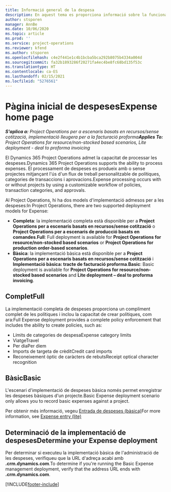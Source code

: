 ```yaml
---
title: Informació general de la despesa
description: En aquest tema es proporciona informació sobre la funcionalitat de despeses al Project Operations.
author: stsporen
manager: AnnBe
ms.date: 10/06/2020
ms.topic: article
ms.prod: ''
ms.service: project-operations
ms.reviewer: kfend
ms.author: stsporen
ms.openlocfilehash: c4e2f441e1c4b1bcba5bca292b8075b4334a004d
ms.sourcegitcommit: fa32b1893286f20271fa4ec4be8fc68bd135f53c
ms.translationtype: HT
ms.contentlocale: ca-ES
ms.lasthandoff: 02/15/2021
ms.locfileid: "5276561"
---
```

# <a name="expense-home-page"></a><span data-ttu-id="1e23d-103">Pàgina inicial de despeses</span><span class="sxs-lookup"><span data-stu-id="1e23d-103">Expense home page</span></span>

<span data-ttu-id="1e23d-104">_**S'aplica a:** Project Operations per a escenaris basats en recursos/sense cotització, implementació lleugera per a la facturació proforma_</span><span class="sxs-lookup"><span data-stu-id="1e23d-104">_**Applies To:** Project Operations for resource/non-stocked based scenarios, Lite deployment - deal to proforma invoicing_</span></span>


<span data-ttu-id="1e23d-105">El Dynamics 365 Project Operations admet la capacitat de processar les despeses.</span><span class="sxs-lookup"><span data-stu-id="1e23d-105">Dynamics 365 Project Operations supports the ability to process expenses.</span></span> <span data-ttu-id="1e23d-106">El processament de despeses es produeix amb o sense projectes mitjançant l'ús d'un flux de treball personalitzable de polítiques, categories de transaccions i aprovacions.</span><span class="sxs-lookup"><span data-stu-id="1e23d-106">Expense processing occurs with or without projects by using a customizable workflow of policies, transaction categories, and approvals.</span></span>

<span data-ttu-id="1e23d-107">Al Project Operations, hi ha dos models d'implementació admesos per a les despeses:</span><span class="sxs-lookup"><span data-stu-id="1e23d-107">In Project Operations, there are two supported deployment models for Expense:</span></span> 

- <span data-ttu-id="1e23d-108">**Completa**: la implementació completa està disponible per a **Project Operations per a escenaris basats en recursos/sense cotització** o **Project Operations per a escenaris de producció basats en comandes**.</span><span class="sxs-lookup"><span data-stu-id="1e23d-108">**Full**: Full deployment is available for **Project Operations for resource/non-stocked based scenarios** or **Project Operations for production order-based scenarios**.</span></span>
- <span data-ttu-id="1e23d-109">**Bàsica**: la implementació bàsica està disponible per a **Project Operations per a escenaris basats en recursos/sense cotització** i **Implementació bàsica: tracte de facturació proforma**.</span><span class="sxs-lookup"><span data-stu-id="1e23d-109">**Basic**: Basic deployment is available for **Project Operations for resource/non-stocked based scenarios** and **Lite deployment – deal to proforma invoicing**.</span></span>

## <a name="full"></a><span data-ttu-id="1e23d-110">Complet</span><span class="sxs-lookup"><span data-stu-id="1e23d-110">Full</span></span> 
<span data-ttu-id="1e23d-111">La implementació completa de despeses proporciona un compliment complet de les polítiques i inclou la capacitat de crear polítiques, com ara:</span><span class="sxs-lookup"><span data-stu-id="1e23d-111">Full Expense deployment provides a complete policy enforcement that includes the ability to create policies, such as:</span></span>

  - <span data-ttu-id="1e23d-112">Límits de categories de despesa</span><span class="sxs-lookup"><span data-stu-id="1e23d-112">Expense category limits</span></span>
  - <span data-ttu-id="1e23d-113">Viatge</span><span class="sxs-lookup"><span data-stu-id="1e23d-113">Travel</span></span>
  - <span data-ttu-id="1e23d-114">Per dia</span><span class="sxs-lookup"><span data-stu-id="1e23d-114">Per diem</span></span>
  - <span data-ttu-id="1e23d-115">Imports de targeta de crèdit</span><span class="sxs-lookup"><span data-stu-id="1e23d-115">Credit card imports</span></span>
  - <span data-ttu-id="1e23d-116">Reconeixement òptic de caràcters de rebuts</span><span class="sxs-lookup"><span data-stu-id="1e23d-116">Receipt optical character recognition</span></span>

## <a name="basic"></a><span data-ttu-id="1e23d-117">Bàsic</span><span class="sxs-lookup"><span data-stu-id="1e23d-117">Basic</span></span> 
<span data-ttu-id="1e23d-118">L'escenari d'implementació de despeses bàsica només permet enregistrar les despeses bàsiques d'un projecte.</span><span class="sxs-lookup"><span data-stu-id="1e23d-118">Basic Expense deployment scenario only allows you to record basic expenses against a project.</span></span> 

<span data-ttu-id="1e23d-119">Per obtenir més informació, vegeu [Entrada de despeses (bàsica)](basic-expense.md)</span><span class="sxs-lookup"><span data-stu-id="1e23d-119">For more information, see [Expense entry (lite)](basic-expense.md)</span></span>

## <a name="determine-your-expense-deployment"></a><span data-ttu-id="1e23d-120">Determinació de la implementació de despeses</span><span class="sxs-lookup"><span data-stu-id="1e23d-120">Determine your Expense deployment</span></span>
<span data-ttu-id="1e23d-121">Per determinar si executeu la implementació bàsica de l'administració de les despeses, verifiqueu que la URL d'adreça acabi amb **.crm.dynamics.com**.</span><span class="sxs-lookup"><span data-stu-id="1e23d-121">To determine if you're running the Basic Expense management deployment, verify that the address URL ends with **.crm.dynamics.com**.</span></span> 


[!INCLUDE[footer-include](../includes/footer-banner.md)]